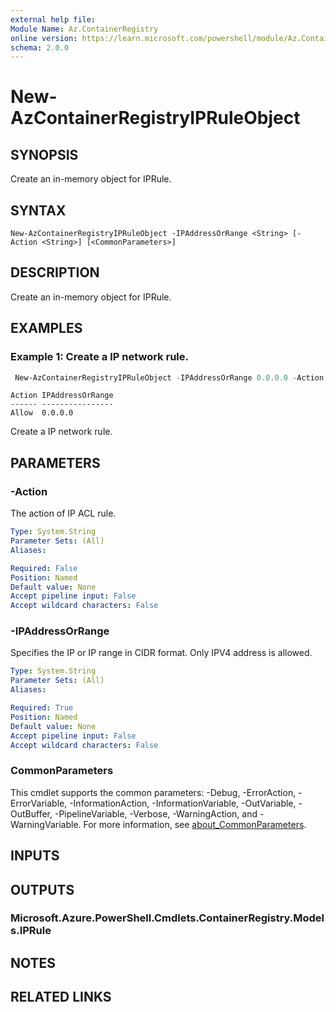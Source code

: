 ```yaml
---
external help file:
Module Name: Az.ContainerRegistry
online version: https://learn.microsoft.com/powershell/module/Az.ContainerRegistry/new-azcontainerregistryipruleobject
schema: 2.0.0
---
```


# New-AzContainerRegistryIPRuleObject

## SYNOPSIS
Create an in-memory object for IPRule.

## SYNTAX

```
New-AzContainerRegistryIPRuleObject -IPAddressOrRange <String> [-Action <String>] [<CommonParameters>]
```

## DESCRIPTION
Create an in-memory object for IPRule.

## EXAMPLES

### Example 1: Create a IP network rule.
```powershell
 New-AzContainerRegistryIPRuleObject -IPAddressOrRange 0.0.0.0 -Action 'Allow'
```

```output
Action IPAddressOrRange
------ ----------------
Allow  0.0.0.0
```

Create a IP network rule.

## PARAMETERS

### -Action
The action of IP ACL rule.

```yaml
Type: System.String
Parameter Sets: (All)
Aliases:

Required: False
Position: Named
Default value: None
Accept pipeline input: False
Accept wildcard characters: False
```

### -IPAddressOrRange
Specifies the IP or IP range in CIDR format.
Only IPV4 address is allowed.

```yaml
Type: System.String
Parameter Sets: (All)
Aliases:

Required: True
Position: Named
Default value: None
Accept pipeline input: False
Accept wildcard characters: False
```

### CommonParameters
This cmdlet supports the common parameters: -Debug, -ErrorAction, -ErrorVariable, -InformationAction, -InformationVariable, -OutVariable, -OutBuffer, -PipelineVariable, -Verbose, -WarningAction, and -WarningVariable. For more information, see [about_CommonParameters](http://go.microsoft.com/fwlink/?LinkID=113216).

## INPUTS

## OUTPUTS

### Microsoft.Azure.PowerShell.Cmdlets.ContainerRegistry.Models.IPRule

## NOTES

## RELATED LINKS

